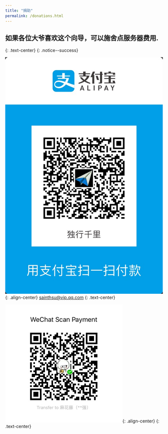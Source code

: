 ```yaml
---
title: "捐助"
permalink: /donations.html
---
```


## 如果各位大爷喜欢这个向导，可以施舍点服务器费用.
{: .text-center}
{: .notice--success}

![支付包](images/alipay.jpg){: .align-center}
sainthsu@vip.qq.com
{: .text-center}


![微信](images/wechat.jpg){: .align-center}
{: .text-center}
